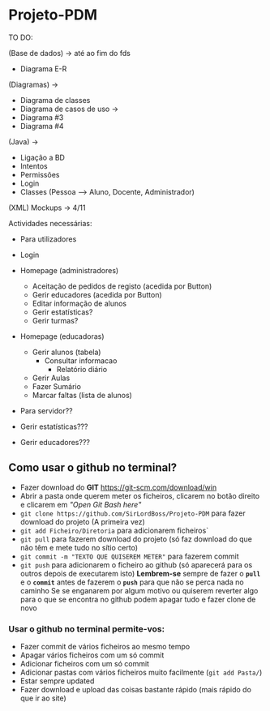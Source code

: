 # Projeto-PDM

TO DO:

(Base de dados) -> até ao fim do fds
* Diagrama E-R 

(Diagramas) -> 
* Diagrama de classes 
* Diagrama de casos de uso ->
* Diagrama #3
* Diagrama #4

(Java) -> 
* Ligação a BD
* Intentos
* Permissões
* Login
* Classes (Pessoa --> Aluno, Docente, Administrador)

(XML)
Mockups -> 4/11

Actividades necessárias:
* Para utilizadores
 * Login
 * Homepage (administradores)
   * Aceitação de pedidos de registo (acedida por Button) 
   * Gerir educadores (acedida por Button)
   * Editar informação de alunos
   * Gerir estatísticas?
   * Gerir turmas?
 * Homepage (educadoras)
   * Gerir alunos (tabela)
     * Consultar informacao
       * Relatório diário
   * Gerir Aulas 
    * Fazer Sumário
    * Marcar faltas (lista de alunos)

* Para servidor??
 * Gerir estatísticas???
 * Gerir educadores???
 
 
 ## Como usar o github no terminal?
 
 * Fazer download do **GIT** https://git-scm.com/download/win
 * Abrir a pasta onde querem meter os ficheiros, clicarem no botão direito e clicarem em _"Open Git Bash here"_ 
 * `git clone https://github.com/SirLordBoss/Projeto-PDM` para fazer download do projeto (A primeira vez)
 * `git add Ficheiro/Diretoria` para adicionarem ficheiros`
 * `git pull` para fazerem download do projeto (só faz download do que não têm e mete tudo no sítio certo)
 * `git commit -m "TEXTO QUE QUISEREM METER"` para fazerem commit
 * `git push` para adicionarem o ficheiro ao github (só aparecerá para os outros depois de executarem isto)
 **Lembrem-se** sempre de fazer o **`pull`** e o **`commit`** antes de fazerem o **`push`** para que não se perca nada no caminho
 Se se enganarem por algum motivo ou quiserem reverter algo para o que se encontra no github podem apagar tudo e fazer clone de novo

### Usar o github no terminal permite-vos:
  * Fazer commit de vários ficheiros ao mesmo tempo
  * Apagar vários ficheiros com um só commit
  * Adicionar ficheiros com um só commit
  * Adicionar pastas com vários ficheiros muito facilmente (`git add Pasta/`)
  * Estar sempre updated
  * Fazer download e upload das coisas bastante rápido (mais rápido do que ir ao site) 
